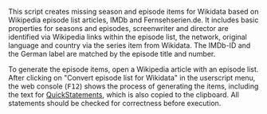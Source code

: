 This script creates missing season and episode items for Wikidata based on Wikipedia episode list articles, IMDb and Fernsehserien.de. It includes basic properties for seasons and episodes, screenwriter and director are identified via Wikipedia links within the episode list, the network, original language and country via the series item from Wikidata. The IMDb-ID and the German label are matched by the episode title and number. 

To generate the episode items, open a Wikipedia article with an episode list. After clicking on "Convert episode list for Wikidata" in the userscript menu, the web console (<kbd>F12</kbd>) shows the process of generating the items, including the text for <a href="https://quickstatements.toolforge.org/">QuickStatements</a>, which is also copied to the clipboard. All statements should be checked for correctness before execution.
